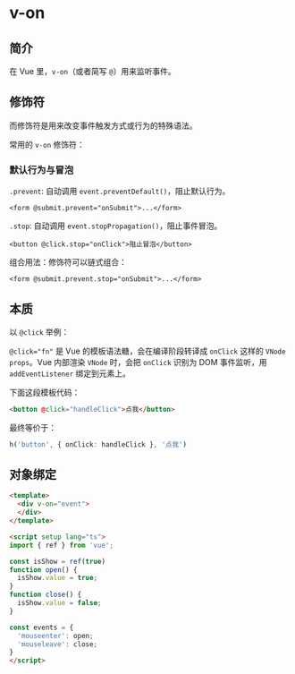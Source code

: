 # v-on

## 简介

在 Vue 里，`v-on`（或者简写 `@`）用来监听事件。

## 修饰符

而修饰符是用来改变事件触发方式或行为的特殊语法。

常用的 `v-on` 修饰符：

### 默认行为与冒泡

`.prevent`: 自动调用 `event.preventDefault()`，阻止默认行为。

```vue
<form @submit.prevent="onSubmit">...</form>
```

`.stop`: 自动调用 `event.stopPropagation()`，阻止事件冒泡。

```vue
<button @click.stop="onClick">阻止冒泡</button>
```

组合用法：修饰符可以链式组合：

```vue
<form @submit.prevent.stop="onSubmit">...</form>
```

## 本质

以 `@click` 举例：

`@click="fn"` 是 Vue 的模板语法糖，会在编译阶段转译成 `onClick` 这样的 `VNode props`。Vue 内部渲染 `VNode` 时，会把 `onClick` 识别为 DOM 事件监听，用 `addEventListener` 绑定到元素上。

下面这段模板代码：

```html
<button @click="handleClick">点我</button>
```

最终等价于：

```ts
h('button', { onClick: handleClick }, '点我')
```

## 对象绑定

```html
<template>
  <div v-on="event">
  </div>
</template>

<script setup lang="ts">
import { ref } from 'vue';

const isShow = ref(true)
function open() {
  isShow.value = true;
}
function close() {
  isShow.value = false;
}

const events = {
  'mouseenter': open;
  'mouseleave': close;
}
</script>
```
